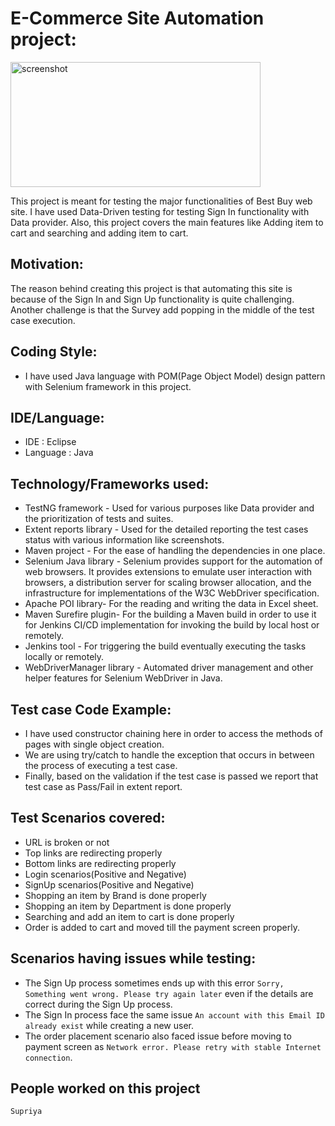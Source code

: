 # E-Commerce Site Automation project:

<p align="Left"><img src="Capstone_BestBuy\best-buy-logo.png" alt="screenshot" width="400", height="200"></p>

This project is meant for testing the major functionalities of Best Buy web site. I have used Data-Driven testing for testing Sign In functionality with Data provider. Also, this project covers the main features like Adding item to cart and searching and adding item to cart.

## Motivation:
The reason behind creating this project is that automating this site is because of the Sign In and Sign Up functionality is quite challenging. Another challenge is that the Survey add popping in the middle of the test case execution.

## Coding Style:
- I have used Java language with POM(Page Object Model) design pattern with Selenium framework in this project.

## IDE/Language:
- IDE : Eclipse
- Language : Java

## Technology/Frameworks used:
- TestNG framework - Used for various purposes like Data provider and the prioritization of tests and suites.
- Extent reports library - Used for the detailed reporting the test cases status with various information like screenshots.
- Maven project - For the ease of handling the dependencies in one place.
- Selenium Java library - Selenium provides support for the automation of web browsers. It provides extensions to emulate user interaction with browsers, a distribution server for scaling browser allocation, and the infrastructure for implementations of the W3C WebDriver specification.
- Apache POI library- For the reading and writing the data in  Excel sheet.
- Maven Surefire plugin- For the building a Maven build in order to use it for Jenkins CI/CD implementation for invoking the build by local host or remotely.
- Jenkins tool - For triggering the build eventually executing the tasks locally or remotely.
- WebDriverManager library - Automated driver management and other helper features for Selenium WebDriver in Java.

## Test case Code Example:
- I have used constructor chaining here in order to access the methods of pages with single object creation.
- We are using try/catch to handle the exception that occurs in between the process of executing a test case.
- Finally, based on the validation if the test case is passed we report that test case as Pass/Fail in extent report.

## Test Scenarios covered:
- URL is broken or not
- Top links are redirecting properly
- Bottom links are redirecting properly 
- Login scenarios(Positive and Negative)
- SignUp scenarios(Positive and Negative)
- Shopping an item by Brand is done properly
- Shopping an item by Department is done properly
- Searching and add an item to cart is done properly
- Order is added to cart and moved till the payment screen properly.

## Scenarios having issues while testing:
- The Sign Up process sometimes ends up with this error ```Sorry, Something went wrong. Please try again later``` even if the details are correct during the Sign Up process.	
- The Sign In process face the same issue ```An account with this Email ID already exist``` while creating a new user.
- The order placement scenario also faced issue before moving to payment screen as ```Network error. Please retry with stable Internet connection```.


## People worked on this project
```Supriya```

